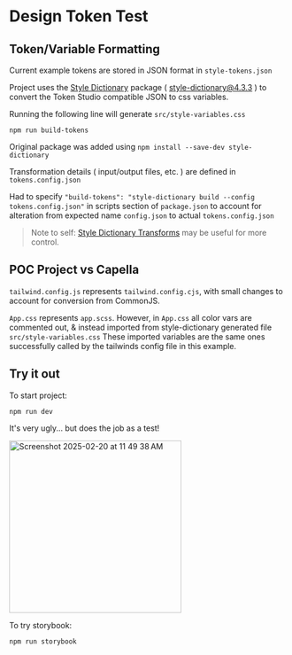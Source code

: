 # Design Token Test


## Token/Variable Formatting
Current example tokens are stored in JSON format in `style-tokens.json`

Project uses the [Style Dictionary](https://www.npmjs.com/package/style-dictionary) package ( style-dictionary@4.3.3 ) to convert the Token Studio compatible JSON to css variables. 

Running the following line will generate `src/style-variables.css` 
```
npm run build-tokens
```

Original package was added using  `npm install --save-dev style-dictionary`

Transformation details ( input/output files, etc. ) are defined in `tokens.config.json` 

Had to specify `"build-tokens": "style-dictionary build --config tokens.config.json"` in scripts section of `package.json` to account for alteration from expected name `config.json` to actual `tokens.config.json`

> Note to self: [Style Dictionary Transforms](https://www.npmjs.com/package/@tokens-studio/sd-transforms) may be useful for more control.

## POC Project vs Capella

`tailwind.config.js` represents `tailwind.config.cjs`, with small changes to account for conversion from CommonJS.

`App.css` represents `app.scss`. However, in `App.css` all color vars are commented out, & instead imported from style-dictionary generated file `src/style-variables.css`
These imported variables are the same ones successfully called by the tailwinds config file in this example.

## Try it out

To start project:
```
npm run dev
```

It's very ugly... but does the job as a test!

<img width="311" alt="Screenshot 2025-02-20 at 11 49 38 AM" src="https://github.com/user-attachments/assets/2fc787bf-b8ce-4073-a8eb-46bf4ce3a8b3" />


To try storybook:
```
npm run storybook
```






